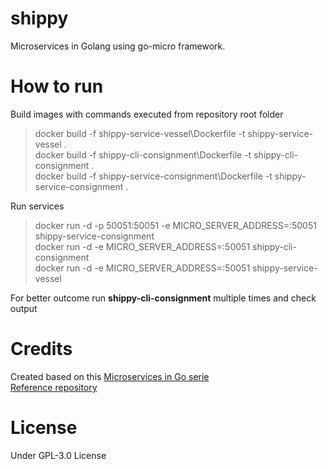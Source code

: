 # shippy

Microservices in Golang using go-micro framework.

# How to run

Build images with commands executed from repository root folder

> docker build -f shippy-service-vessel\Dockerfile -t shippy-service-vessel .  
> docker build -f shippy-cli-consignment\Dockerfile -t shippy-cli-consignment .  
> docker build -f shippy-service-consignment\Dockerfile -t shippy-service-consignment .  

Run services

> docker run -d -p 50051:50051 -e MICRO_SERVER_ADDRESS=:50051 shippy-service-consignment  
> docker run -d -e MICRO_SERVER_ADDRESS=:50051 shippy-cli-consignment  
> docker run -d -e MICRO_SERVER_ADDRESS=:50051 shippy-service-vessel  

For better outcome run **shippy-cli-consignment** multiple times and check output


# Credits

Created based on this [Microservices in Go serie](https://ewanvalentine.io/microservices-in-golang-part-0/)  
[Reference repository](https://github.com/EwanValentine/shippy)

# License

Under GPL-3.0 License